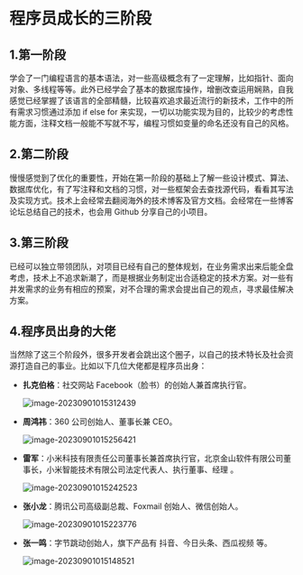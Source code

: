 # 程序员成长的三阶段

## 1.第一阶段

学会了一门编程语言的基本语法，对一些高级概念有了一定理解，比如指针、面向对象、多线程等等。此外已经学会了基本的数据库操作，增删改查运用娴熟，自我感觉已经掌握了该语言的全部精髓，比较喜欢追求最近流行的新技术，工作中的所有需求习惯通过添加 if else for 来实现，一切以功能实现为目的，比较少的考虑性能方面，注释文档一般能不写就不写，编程习惯如变量的命名还没有自己的风格。

## 2.第二阶段

慢慢感觉到了优化的重要性，开始在第一阶段的基础上了解一些设计模式、算法、数据库优化，有了写注释和文档的习惯，对一些框架会去查找源代码，看看其写法及实现方式。技术上会经常去翻阅海外的技术博客及官方文档。会经常在一些博客论坛总结自己的技术，也会用 Github 分享自己的小项目。

## 3.第三阶段

已经可以独立带领团队，对项目已经有自己的整体规划，在业务需求出来后能全盘考虑，技术上不追求新潮了，而是根据业务制定出合适稳定的技术方案。对一些有并发需求的业务有相应的预案，对不合理的需求会提出自己的观点，寻求最佳解决方案。

## 4.程序员出身的大佬

当然除了这三个阶段外，很多开发者会跳出这个圈子，以自己的技术特长及社会资源打造自己的事业。比如以下几位大佬都是程序员出身：

- **扎克伯格**：社交网站 Facebook（脸书）的创始人兼首席执行官。

  ![image-20230901015312439](https://sangxin-tian.oss-cn-nanjing.aliyuncs.com/image/image-20230901015312439.png)

- **周鸿祎**：360 公司创始人、董事长兼 CEO。

  ![image-20230901015256421](https://sangxin-tian.oss-cn-nanjing.aliyuncs.com/image/image-20230901015256421.png)

- **雷军**：小米科技有限责任公司董事长兼首席执行官，北京金山软件有限公司董事长，小米智能技术有限公司法定代表人、执行董事、经理 。

  ![image-20230901015242523](https://sangxin-tian.oss-cn-nanjing.aliyuncs.com/image/image-20230901015242523.png)

- **张小龙**：腾讯公司高级副总裁、Foxmail 创始人、微信创始人。

  ![image-20230901015223776](https://sangxin-tian.oss-cn-nanjing.aliyuncs.com/image/image-20230901015223776.png)

- **张一鸣**：字节跳动创始人，旗下产品有 抖音、今日头条、西瓜视频 等。

  ![image-20230901015148521](https://sangxin-tian.oss-cn-nanjing.aliyuncs.com/image/image-20230901015148521.png)

